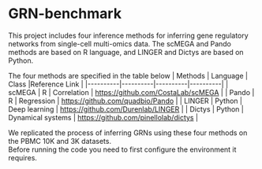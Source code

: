 # GRN-benchmark
This project includes four inference methods for inferring gene regulatory networks from single-cell multi-omics data. The scMEGA and Pando methods are based on R language, and LINGER and Dictys are based on Python.

The four methods are specified in the table below
| Methods | Language | Class |Reference Link |
|----------|----------|----------|----------|
|   scMEGA  |   R |   Correlation |  https://github.com/CostaLab/scMEGA |
|   Pando |   R |   Regression | https://github.com/quadbio/Pando |
|   LINGER  |  Python |   Deep learning | https://github.com/Durenlab/LINGER |
|   Dictys |   Python |   Dynamical systems | https://github.com/pinellolab/dictys |


We replicated the process of inferring GRNs using these four methods on the PBMC 10K and 3K datasets.\
Before running the code you need to first configure the environment it requires.


